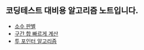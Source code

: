 ## 코딩테스트 대비용 알고리즘 노트입니다.

* [소수 판별](https://github.com/pplm1042/Python_Competitive_Programming_Notes/blob/main/is_prime.py)
* [구간 합 빠르게 계산](https://github.com/pplm1042/Python_Competitive_Programming_Notes/blob/main/prefix_sum.py)
* [투 포인터 알고리즘](https://github.com/pplm1042/Python_Competitive_Programming_Notes/blob/main/two_pointer.py)
